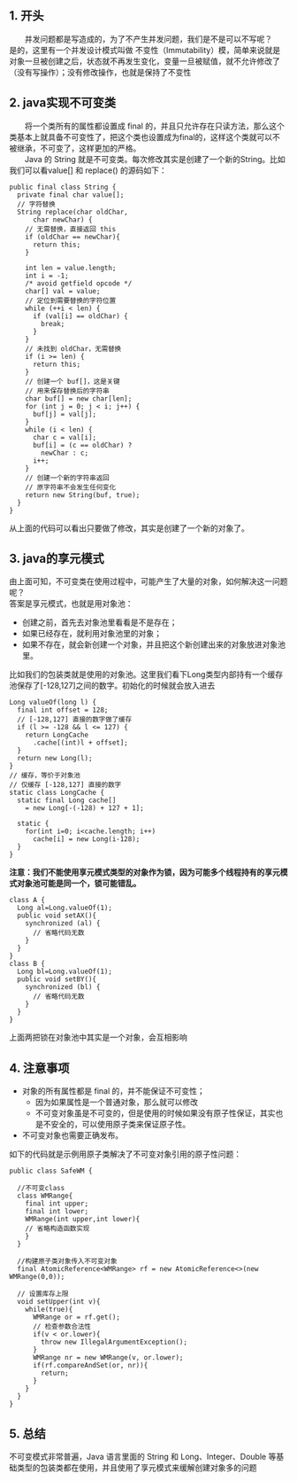 ## 1. 开头  

&emsp;&emsp;并发问题都是写造成的，为了不产生并发问题，我们是不是可以不写呢？  
是的，这里有一个并发设计模式叫做 不变性（Immutability）模，简单来说就是对象一旦被创建之后，状态就不再发生变化，变量一旦被赋值，就不允许修改了（没有写操作）；没有修改操作，也就是保持了不变性  


## 2. java实现不可变类 
&emsp;&emsp;将一个类所有的属性都设置成 final 的，并且只允许存在只读方法，那么这个类基本上就具备不可变性了，把这个类也设置成为final的，这样这个类就可以不被继承，不可变了，这样更加的严格。  
&emsp;&emsp;Java 的 String 就是不可变类。每次修改其实是创建了一个新的String。比如我们可以看value[] 和 replace() 的源码如下：
```
public final class String {
  private final char value[];
  // 字符替换
  String replace(char oldChar, 
      char newChar) {
    // 无需替换，直接返回 this  
    if (oldChar == newChar){
      return this;
    }
 
    int len = value.length;
    int i = -1;
    /* avoid getfield opcode */
    char[] val = value; 
    // 定位到需要替换的字符位置
    while (++i < len) {
      if (val[i] == oldChar) {
        break;
      }
    }
    // 未找到 oldChar，无需替换
    if (i >= len) {
      return this;
    } 
    // 创建一个 buf[]，这是关键
    // 用来保存替换后的字符串
    char buf[] = new char[len];
    for (int j = 0; j < i; j++) {
      buf[j] = val[j];
    }
    while (i < len) {
      char c = val[i];
      buf[i] = (c == oldChar) ? 
        newChar : c;
      i++;
    }
    // 创建一个新的字符串返回
    // 原字符串不会发生任何变化
    return new String(buf, true);
  }
}
```  
从上面的代码可以看出只要做了修改，其实是创建了一个新的对象了。  

## 3. java的享元模式
由上面可知，不可变类在使用过程中，可能产生了大量的对象，如何解决这一问题呢？  
答案是享元模式，也就是用对象池：  
* 创建之前，首先去对象池里看看是不是存在；
* 如果已经存在，就利用对象池里的对象；
* 如果不存在，就会新创建一个对象，并且把这个新创建出来的对象放进对象池里。  
  
比如我们的包装类就是使用的对象池。这里我们看下Long类型内部持有一个缓存池保存了[-128,127]之间的数字。初始化的时候就会放入进去
```
Long valueOf(long l) {
  final int offset = 128;
  // [-128,127] 直接的数字做了缓存
  if (l >= -128 && l <= 127) { 
    return LongCache
      .cache[(int)l + offset];
  }
  return new Long(l);
}
// 缓存，等价于对象池
// 仅缓存 [-128,127] 直接的数字
static class LongCache {
  static final Long cache[] 
    = new Long[-(-128) + 127 + 1];
 
  static {
    for(int i=0; i<cache.length; i++)
      cache[i] = new Long(i-128);
  }
}
```  

**注意：我们不能使用享元模式类型的对象作为锁，因为可能多个线程持有的享元模式对象池可能是同一个，锁可能错乱。**
```
class A {
  Long al=Long.valueOf(1);
  public void setAX(){
    synchronized (al) {
      // 省略代码无数
    }
  }
}
class B {
  Long bl=Long.valueOf(1);
  public void setBY(){
    synchronized (bl) {
      // 省略代码无数
    }
  }
}
```
上面两把锁在对象池中其实是一个对象，会互相影响  


## 4. 注意事项
* 对象的所有属性都是 final 的，并不能保证不可变性；  
  * 因为如果属性是一个普通对象，那么就可以修改
  * 不可变对象虽是不可变的，但是使用的时候如果没有原子性保证，其实也是不安全的，可以使用原子类来保证原子性。
* 不可变对象也需要正确发布。  

如下的代码就是示例用原子类解决了不可变对象引用的原子性问题：  
```
public class SafeWM {

  //不可变class
  class WMRange{
    final int upper;
    final int lower;
    WMRange(int upper,int lower){
    // 省略构造函数实现
    }
  }

  //构建原子类对象传入不可变对象
  final AtomicReference<WMRange> rf = new AtomicReference<>(new WMRange(0,0));

  // 设置库存上限
  void setUpper(int v){
    while(true){
      WMRange or = rf.get();
      // 检查参数合法性
      if(v < or.lower){
        throw new IllegalArgumentException();
      }
      WMRange nr = new WMRange(v, or.lower);
      if(rf.compareAndSet(or, nr)){
        return;
      }
    }
  }
}
```

## 5. 总结  
不可变模式非常普遍，Java 语言里面的 String 和 Long、Integer、Double 等基础类型的包装类都在使用，并且使用了享元模式来缓解创建对象多的问题

